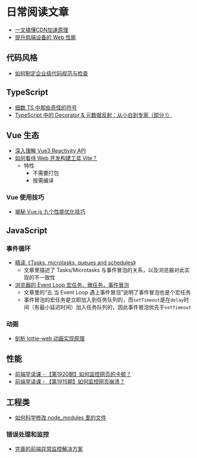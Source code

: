 # 日常阅读文章

- [一文搞懂CDN加速原理](https://mp.weixin.qq.com/s/e-UzhyS_5zs4KYdyu7vSyg)
- [提升低端设备的 Web 性能](https://mp.weixin.qq.com/s/qNA1AIMvcmeQ0RsPd0wmBA)

## 代码风格

- [如何制定企业级代码规范与检查](https://mp.weixin.qq.com/s/qpUlllsMvMH0Gc88QJ66Fg)

## TypeScript

- [细数 TS 中那些奇怪的符号](https://segmentfault.com/a/1190000023943952)
- [TypeScript 中的 Decorator & 元数据反射：从小白到专家（部分 I）](https://zhuanlan.zhihu.com/p/20297283)

## Vue 生态

- [深入理解 Vue3 Reactivity API](https://zhuanlan.zhihu.com/p/146097763)
- [如何看待 Web 开发构建工具 Vite？](https://www.zhihu.com/question/394062839/answer/1496127786)
  - 特性
    - 不需要打包
    - 按需编译

### Vue 使用技巧

- [揭秘 Vue.js 九个性能优化技巧](https://mp.weixin.qq.com/s/iQwTr5T95wPflJMT87ZObg)

## JavaScript

### 事件循环

- [精读《Tasks, microtasks, queues and schedules》](https://github.com/dt-fe/weekly/issues/264)
  - 文章里描述了 Tasks/Microtasks 与事件冒泡的关系，以及浏览器对此实现的不一致性
- [浏览器的 Event Loop 宏任务，微任务，事件冒泡](https://juejin.im/post/6844904152779210766)
  - 文章里的“五.当 Event Loop 遇上事件冒泡”说明了事件冒泡也是个宏任务
  - 事件冒泡的宏任务是立即加入到任务队列的，而`setTimeout`是在`delay`时间（有最小延迟时间）加入任务队列的，因此事件冒泡优先于`setTimeout`

### 动画

- [剖析 lottie-web 动画实现原理](https://juejin.cn/post/6914835547588395022)

## 性能

- [前端早读课 - 【第1920期】如何监控网页的卡顿？](https://mp.weixin.qq.com/s/d-v7QgmP9aGnQr2nbpfzjQ)
- [前端早读课 - 【第1915期】如何监控网页崩溃？](https://mp.weixin.qq.com/s/EscBLM3hAoCrYn9r9zFmng)

## 工程类

- [如何科学修改 node_modules 里的文件](https://mp.weixin.qq.com/s/Cb8iBibs6GjiOY-qWFz6mw)

### 错误处理和监控

- [完善的前端异常监控解决方案](https://cdc.tencent.com/2018/09/13/frontend-exception-monitor-research/)
